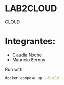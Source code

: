 # LAB2CLOUD
CLOUD

# Integrantes:
- Claudia Noche
- Mauricio Bernuy

Run with: 
```bash
docker compose up --build
```
